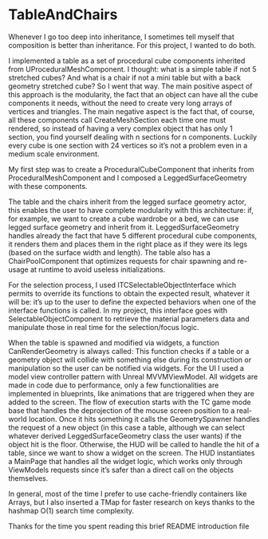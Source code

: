 # TableAndChairs

Whenever I go too deep into inheritance, I sometimes tell myself that composition is better
than inheritance. For this project, I wanted to do both.

I implemented a table as a set of procedural cube components inherited from
UProceduralMeshComponent. I thought: what is a simple table if not 5 stretched cubes? And
what is a chair if not a mini table but with a back geometry stretched cube?
So I went that way. The main positive aspect of this approach is the modularity, the fact that
an object can have all the cube components it needs, without the need to create very long
arrays of vertices and triangles. The main negative aspect is the fact that, of course, all
these components call CreateMeshSection each time one must rendered, so instead of
having a very complex object that has only 1 section, you find yourself dealing with n
sections for n components. Luckily every cube is one section with 24 vertices so it’s not a
problem even in a medium scale environment.

My first step was to create a ProceduralCubeComponent that inherits from
ProceduralMeshComponent and I composed a LeggedSurfaceGeometry with these
components.

The table and the chairs inherit from the legged surface geometry actor, this enables the
user to have complete modularity with this architecture: if, for example, we want to create a
cube wardrobe or a bed, we can use legged surface geometry and inherit from it.
LeggedSurfaceGeometry handles already the fact that have 5 different procedural cube
components, it renders them and places them in the right place as if they were its legs
(based on the surface width and length).
The table also has a ChairPoolComponent that optimizes requests for chair spawning and
re-usage at runtime to avoid useless initializations.

For the selection process, I used ITCSelectableObjectInterface which permits to override its
functions to obtain the expected result, whatever it will be: it’s up to the user to define the
expected behaviors when one of the interface functions is called. In my project, this
interface goes with SelectableObjectComponent to retrieve the material parameters data
and manipulate those in real time for the selection/focus logic.

When the table is spawned and modified via widgets, a function CanRenderGeometry is
always called: This function checks if a table or a geometry object will collide with something
else during its construction or manipulation so the user can be notified via widgets.
For the UI I used a model view controller pattern with Unreal MVVMViewModel. All widgets
are made in code due to performance, only a few functionalities are implemented in
blueprints, like animations that are triggered when they are added to the screen.
The flow of execution starts with the TC game mode base that handles the deprojection of
the mouse screen position to a real-world location. Once it hits something it calls the
GeometrySpawner handles the request of a new object (in this case a table, although
we can select whatever derived LeggedSurfaceGeometry class the user wants) if the object
hit is the floor. Otherwise, the HUD will be called to handle the hit of a table, since we want to
show a widget on the screen. The HUD instantiates a MainPage that handles all the widget
logic, which works only through ViewModels requests since it’s safer than a direct call on the
objects themselves.

In general, most of the time I prefer to use cache-friendly containers like Arrays, but I also
inserted a TMap for faster research on keys thanks to the hashmap O(1) search time
complexity.

Thanks for the time you spent reading this brief README introduction file
